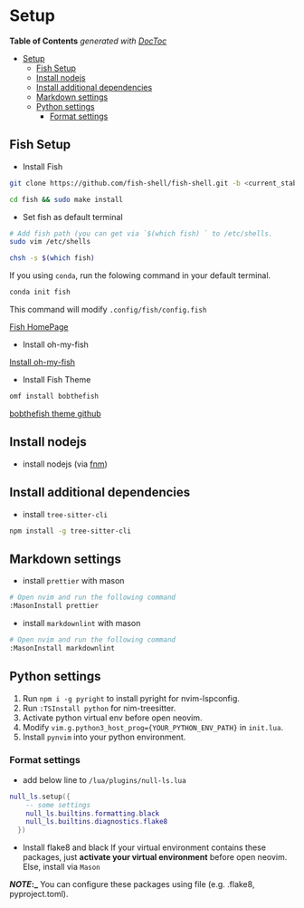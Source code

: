 # Setup

<!-- START doctoc generated TOC please keep comment here to allow auto update -->
<!-- DON'T EDIT THIS SECTION, INSTEAD RE-RUN doctoc TO UPDATE -->

**Table of Contents** _generated with [DocToc](https://github.com/thlorenz/doctoc)_

- [Setup](#setup)
  - [Fish Setup](#fish-setup)
  - [Install nodejs](#install-nodejs)
  - [Install additional dependencies](#install-additional-dependencies)
  - [Markdown settings](#markdown-settings)
  - [Python settings](#python-settings)
    - [Format settings](#format-settings)

<!-- END doctoc generated TOC please keep comment here to allow auto update -->

## Fish Setup

- Install Fish

```bash
git clone https://github.com/fish-shell/fish-shell.git -b <current_stable_version_branch>
```

```bash
cd fish && sudo make install
```

- Set fish as default terminal

```bash
# Add fish path (you can get via `$(which fish) ` to /etc/shells.
sudo vim /etc/shells
```

```bash
chsh -s $(which fish)
```

If you using `conda`, run the folowing command in your default terminal. 

```bash
conda init fish
```

This command will modify `.config/fish/config.fish`

[Fish HomePage](https://fishshell.com/)

- Install oh-my-fish

[Install oh-my-fish](https://github.com/oh-my-fish/oh-my-fish)

- Install Fish Theme

```bash
omf install bobthefish
```

[bobthefish theme github](https://github.com/oh-my-fish/theme-bobthefish)

## Install nodejs

- install nodejs (via [fnm](https://github.com/Schniz/fnm?ref=hackernoon.com))

## Install additional dependencies

- install `tree-sitter-cli`

```bash
npm install -g tree-sitter-cli
```

## Markdown settings

- install `prettier` with mason

```bash
# Open nvim and run the following command
:MasonInstall prettier
```

- install `markdownlint` with mason

```bash
# Open nvim and run the following command
:MasonInstall markdownlint
```

## Python settings

1. Run `npm i -g pyright` to install pyright for nvim-lspconfig.
2. Run `:TSInstall python` for nim-treesitter.
3. Activate python virtual env before open neovim.
4. Modify `vim.g.python3_host_prog={YOUR_PYTHON_ENV_PATH}` in `init.lua`.
5. Install `pynvim` into your python environment.

### Format settings

- add below line to `/lua/plugins/null-ls.lua`

```lua
null_ls.setup({
    -- some settings
    null_ls.builtins.formatting.black
    null_ls.builtins.diagnostics.flake8
  })
```

- Install flake8 and black
  If your virtual environment contains these packages, just
  **activate your virtual environment** before open neovim.
  Else, install via `Mason`

**_NOTE_:\_** You can configure these packages using file (e.g. .flake8, pyproject.toml).
